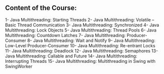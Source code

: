 ## Content of the Course:

1- Java Multithreading: Starting Threads
2- Java Multithreading: Volatile – Basic Thread Communication
3- Java Multithreading: Synchronized
4- Java Multithreading: Lock Objects
5- Java Multithreading: Thread Pools
6- Java Multithreading: Countdown Latches
7- Java Multithreading: Producer-Consumer
8- Java Multithreading: Wait and Notify
9- Java Multithreading: Low-Level Producer-Consumer
10- Java Multithreading: Re-entrant Locks
11- Java Multithreading: Deadlock
12- Java Multithreading: Semaphores
13- Java Multithreading: Callable and Future
14- Java Multithreading: Interrupting Threads
15- Java Multithreading: Multithreading in Swing with SwingWorker
